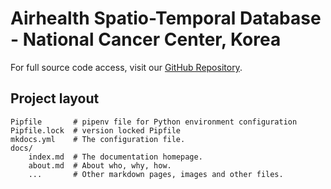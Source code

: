 # Airhealth Spatio-Temporal Database - National Cancer Center, Korea

For full source code access, visit our [GitHub Repository](https://github.com/ncc-airhealth).

## Project layout

    Pipfile       # pipenv file for Python environment configuration
    Pipfile.lock  # version locked Pipfile
    mkdocs.yml    # The configuration file.
    docs/
        index.md  # The documentation homepage.
        about.md  # About who, why, how.
        ...       # Other markdown pages, images and other files.
